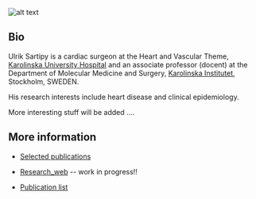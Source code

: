 
![alt text](../pics/Ulrik_Sartipy_photo.png "Ulrik Sartipy Photo")


## Bio

Ulrik Sartipy is a cardiac surgeon at the Heart and Vascular Theme, [Karolinska University Hospital](http://www.karolinska.se) and an associate professor (docent) at the Department of Molecular Medicine and Surgery, [Karolinska Institutet](http://www.ki.se), Stockholm, SWEDEN.

His research interests include heart disease and clinical epidemiology.

More interesting stuff will be added ....


## More information

- [Selected publications](https://ulriksartipy.github.io/selected_publ)

- [Research_web](https://ulriksartipy.rbind.io) -- work in progress!!

- [Publication list](publications/publication_list.md)
